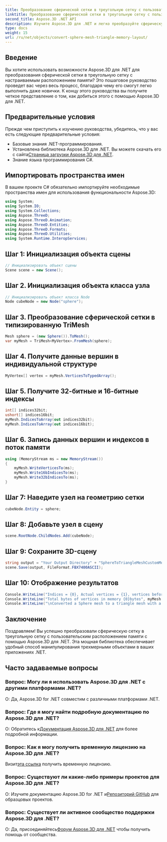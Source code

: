 ```yaml
---
title: Преобразование сферической сетки в треугольную сетку с пользовательским расположением памяти
linktitle: Преобразование сферической сетки в треугольную сетку с пользовательским расположением памяти
second_title: Aspose.3D .NET API
description: Изучите Aspose.3D для .NET и легко преобразуйте сферическую сетку в треугольную сетку с настраиваемым расположением памяти. Следуйте нашему пошаговому руководству для бесшовной интеграции.
type: docs
weight: 15
url: /ru/net/objects/convert-sphere-mesh-triangle-memory-layout/
---
```

## Введение
Вы хотите использовать возможности Aspose.3D для .NET для преобразования сферической сетки в треугольную сетку с настраиваемым расположением памяти? Это пошаговое руководство проведет вас через весь процесс, благодаря чему его смогут легко выполнить даже новички. К концу этого руководства вы получите четкое представление о том, как добиться этого с помощью Aspose.3D для .NET.
## Предварительные условия
Прежде чем приступить к изучению руководства, убедитесь, что у вас есть следующие предварительные условия:
- Базовые знания .NET-программирования.
-  Установлена библиотека Aspose.3D для .NET. Вы можете скачать его с сайта[Страница загрузки Aspose.3D для .NET](https://releases.aspose.com/3d/net/).
- Знание языка программирования C#.
## Импортировать пространства имен
В вашем проекте C# обязательно импортируйте необходимые пространства имен для использования функциональности Aspose.3D:
```csharp
using System;
using System.IO;
using System.Collections;
using Aspose.ThreeD;
using Aspose.ThreeD.Animation;
using Aspose.ThreeD.Entities;
using Aspose.ThreeD.Formats;
using Aspose.ThreeD.Utilities;
using System.Runtime.InteropServices;
```
## Шаг 1: Инициализация объекта сцены
```csharp
// Инициализировать объект сцены
Scene scene = new Scene();
```
## Шаг 2. Инициализация объекта класса узла
```csharp
// Инициализировать объект класса Node
Node cubeNode = new Node("sphere");
```
## Шаг 3. Преобразование сферической сетки в типизированную TriMesh
```csharp
Mesh sphere = (new Sphere()).ToMesh();
var myMesh = TriMesh<MyVertex>.FromMesh(sphere);
```
## Шаг 4. Получите данные вершин в индивидуальной структуре
```csharp
MyVertex[] vertex = myMesh.VerticesToTypedArray();
```
## Шаг 5. Получите 32-битные и 16-битные индексы
```csharp
int[] indices32bit;
ushort[] indices16bit;
myMesh.IndicesToArray(out indices32bit);
myMesh.IndicesToArray(out indices16bit);
```
## Шаг 6. Запись данных вершин и индексов в поток памяти
```csharp
using (MemoryStream ms = new MemoryStream())
{
    myMesh.WriteVerticesTo(ms);
    myMesh.Write16bIndicesTo(ms);
    myMesh.Write32bIndicesTo(ms);
}
```
## Шаг 7: Наведите узел на геометрию сетки
```csharp
cubeNode.Entity = sphere;
```
## Шаг 8: Добавьте узел в сцену
```csharp
scene.RootNode.ChildNodes.Add(cubeNode);
```
## Шаг 9: Сохраните 3D-сцену
```csharp
string output = "Your Output Directory" + "SphereToTriangleMeshCustomMemoryLayoutScene.fbx";
scene.Save(output, FileFormat.FBX7400ASCII);
```
## Шаг 10: Отображение результатов
```csharp
Console.WriteLine("Indices = {0}, Actual vertices = {1}, vertices before merging = {2}", myMesh.IndicesCount, myMesh.VerticesCount, myMesh.UnmergedVerticesCount);
Console.WriteLine("Total bytes of vertices in memory {0}bytes", myMesh.VerticesSizeInBytes);
Console.WriteLine("\nConverted a Sphere mesh to a triangle mesh with a custom memory layout of the vertex successfully.\nFile saved at " + output);
```
## Заключение
Поздравляем! Вы успешно преобразовали сферическую сетку в треугольную сетку с пользовательским расположением памяти с помощью Aspose.3D для .NET. Эта мощная библиотека обеспечивает удобный способ манипулирования трехмерными объектами в ваших приложениях .NET.
## Часто задаваемые вопросы
### Вопрос: Могу ли я использовать Aspose.3D для .NET с другими платформами .NET?
О: Да, Aspose.3D for .NET совместим с различными платформами .NET.
### Вопрос: Где я могу найти подробную документацию по Aspose.3D для .NET?
 О: Обратитесь к[Документация Aspose.3D для .NET](https://reference.aspose.com/3d/net/) для более подробной информации.
### Вопрос: Как я могу получить временную лицензию на Aspose.3D для .NET?
 Визит[эта ссылка](https://purchase.aspose.com/temporary-license/) получить временную лицензию.
### Вопрос: Существуют ли какие-либо примеры проектов для Aspose.3D для .NET?
 О: Изучите документацию Aspose.3D for .NET и[Репозиторий GitHub](https://github.com/aspose-3d/Aspose.3D-for-.NET) для образцовых проектов.
### Вопрос: Существует ли активное сообщество поддержки Aspose.3D для .NET?
 О: Да, присоединяйтесь[Форум Aspose.3D для .NET](https://forum.aspose.com/c/3d/18) чтобы получить помощь от сообщества.